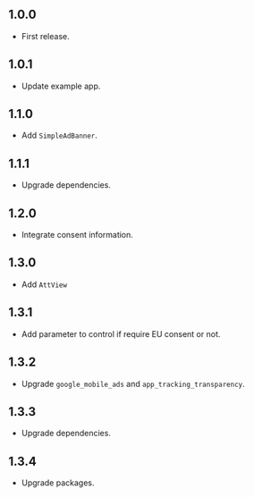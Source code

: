 ## 1.0.0
* First release.

## 1.0.1
* Update example app.

## 1.1.0
* Add `SimpleAdBanner`.

## 1.1.1
* Upgrade dependencies.

## 1.2.0
* Integrate consent information.

## 1.3.0
* Add `AttView`

## 1.3.1
* Add parameter to control if require EU consent or not.

## 1.3.2
* Upgrade `google_mobile_ads` and `app_tracking_transparency`.

## 1.3.3
* Upgrade dependencies.

## 1.3.4
* Upgrade packages.
